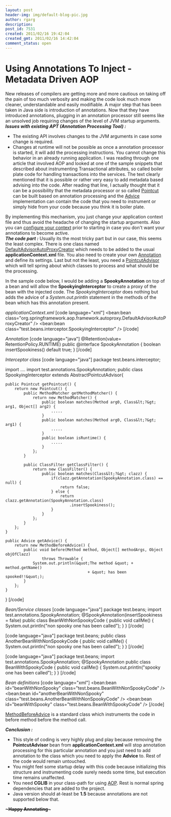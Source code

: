 ```yaml
---
layout: post
header-img: img/default-blog-pic.jpg
author: rgarg
description: 
post_id: 7531
created: 2011/02/16 19:42:04
created_gmt: 2011/02/16 14:42:04
comment_status: open
---
```


# Using Annotations To Inject - Metadata Driven AOP

New releases of compilers are getting more and more cautious on taking off the pain of too much verbosity and making the code look much more cleaner, understandable and easily modifiable. A major step that has been taken in Java side is introduction of annotations. Now that they have introduced annotations, plugging in an annotation processor still seems like an unsolved job requiring changes of the level of JVM startup arguments.    
**_Issues with existing APT (Annotation Processing Tool) :_**

  * The existing API involves changes to the JVM arguments in case some change is required.
  * Changes at runtime will not be possible as once a annotation processor is started, it will add the processing instructions. You cannot change this behavior in an already running application.
I was reading through one article that involved AOP and looked at one of the sample snippets that described about instrumenting Transactional attributes, so called boiler plate code for handling transactions into the services. The text clearly mentioned that it is possible or rather very easy to add metadata based advising into the code. After reading that line, I actually thought that it can be a possibility that the metadata processor or so called [Pointcut][1] can be built based on annotation processing and the [Advice][2] implementation can contain the code that you need to instrument or simply hide from your code because you think it is boiler plate.

By implementing this mechanism, you just change your application context file and thus avoid the headache of changing the startup arguments. Also you can [configure your context][3] prior to starting in case you don't want your annotations to become active.   
**_The code part :_** Usually its the most tricky part but in our case, this seems the least complex. There is one class named [DefaultAdvisorAutoProxyCreator][4] which needs to be added to the usual **applicationContext.xml** file. You also need to create your own [Annotation][5] and define its settings. Last but not the least, you need a [PointcutAdvisor][6] which will tell spring about which classes to process and what should be the processing.

In the sample code below, I would be adding a **SpookyAnnotation** on top of a bean and will allow the **SpookyingInterceptor** to create a proxy of the bean with the injected code. The _SpookyingInterceptor_ does nothing but adds the advice of a _System.out.println_ statement in the methods of the bean which has this annotation present.

_applicationContext.xml_ [code language="xml"] <bean:bean class="org.springframework.aop.framework.autoproxy.DefaultAdvisorAutoProxyCreator" /> <bean:bean class="test.beans.interceptor.SpookyingInterceptor" /></pre> [/code]

_Annotation_ [code language="java"] @Retention(value= RetentionPolicy.RUNTIME) public @interface SpookyAnnotation { boolean insertSpookiness() default true; } [/code]

_Interceptor class_ [code language="java"] package test.beans.interceptor;

import .... import test.annotations.SpookyAnnotation; public class SpookyingInterceptor extends AbstractPointcutAdvisor{
    
    
    public Pointcut getPointcut() {
        return new Pointcut() {
            public MethodMatcher getMethodMatcher() {
                return new MethodMatcher() {
                    public boolean matches(Method arg0, Class&lt;?&gt; arg1, Object[] arg2) {
                        .....
                    }
                    public boolean matches(Method arg0, Class&lt;?&gt; arg1) {
                        .....
                    }
                    public boolean isRuntime() {
                        .....
                    }
                };
            }
    
            public ClassFilter getClassFilter() {
                return new ClassFilter() {
                    public boolean matches(Class&lt;?&gt; clazz) {
                        if(clazz.getAnnotation(SpookyAnnotation.class) == null) {
                            return false;
                        } else {
                            return clazz.getAnnotation(SpookyAnnotation.class)
                                .insertSpookiness();
                        }
                    }
                };
            }
        };
    }
    
    public Advice getAdvice() {
        return new MethodBeforeAdvice() {
            public void before(Method method, Object[] methodArgs, Object objOfClazz)
                    throws Throwable {
                System.out.println(&quot;The method &quot; + method.getName() 
                                        + &quot; has been spooked!!&quot;);
            }
        };
    }
    

} [/code]

_Bean/Service classes_ [code language="java"] package test.beans; import test.annotations.SpookyAnnotation; @SpookyAnnotation(insertSpookiness = false) public class BeanWithNonSpookyCode { public void callMe() { System.out.println("non spooky one has been called"); } } [/code]

[code language="java"] package test.beans; public class AnotherBeanWithNonSpookyCode { public void callMe() { System.out.println("non spooky one has been called"); } } [/code]

[code language="java"] package test.beans; import test.annotations.SpookyAnnotation; @SpookyAnnotation public class BeanWithSpookyCode { public void callMe() { System.out.println("spooky one has been called"); } } [/code]

_Bean definitions_ [code language="xml"] <bean:bean id="beanWithNonSpooky" class="test.beans.BeanWithNonSpookyCode" /> <bean:bean id="anotherBeanWithNonSpooky" class="test.beans.AnotherBeanWithNonSpookyCode" /> <bean:bean id="beanWithSpooky" class="test.beans.BeanWithSpookyCode" /> [/code]

[MethodBeforeAdvice][7] is a standard class which instruments the code in before method before the method call.   


**_Conclusion :_**

  * This style of coding is very highly plug and play because removing the **PointcutAdvisor** bean from **applicationContext.xml** will stop annotation processing for this particular annotation and you just need to add annotation to the class which you need to apply the **Advice** to. Rest of the code would remain untouched.
  * You might feel some startup delay with this code because initializing this structure and instrumenting code surely needs some time, but execution time remains unaffected.
  * You need **CGLIB** in your class-path for using [AOP][8]. Rest is normal spring dependencies that are added to the project. 
  * Java version should at-least be **1.5** because annotations are not supported below that.

**~~~Happy Annotating~~~**

   [1]: http://static.springsource.org/spring/docs/2.0.x/api/org/springframework/aop/Pointcut.html
   [2]: http://aopalliance.sourceforge.net/doc/org/aopalliance/aop/Advice.html
   [3]: http://xebee.xebia.in/2010/12/08/spring-altering-your-applicationcontext-at-runtime/
   [4]: http://static.springsource.org/spring/docs/2.0.x/api/org/springframework/aop/framework/autoproxy/DefaultAdvisorAutoProxyCreator.html
   [5]: http://download.oracle.com/javase/1.5.0/docs/guide/language/annotations.html
   [6]: http://static.springsource.org/spring/docs/2.0.x/api/org/springframework/aop/PointcutAdvisor.html
   [7]: http://static.springsource.org/spring/docs/2.0.x/api/org/springframework/aop/MethodBeforeAdvice.html
   [8]: http://static.springsource.org/spring/docs/2.0.1/reference/aop-api.html
